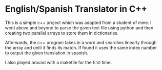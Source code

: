 # English/Spanish Translator in C++

This is a simple c++ project which was adapted from a student of mine. I went above and beyond to parse the given text file using python and then creating two parallel arrays to store them in dictionaries.

Afterwards, the c++ program takes in a word and searches linearly through the array and until it finds its match. If found it uses the same index number to output the given translation in spanish. 

I also played around with a makefile for the first time.
